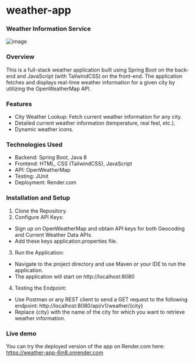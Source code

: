 # weather-app

### Weather Information Service

![image](https://github.com/user-attachments/assets/6e420e39-8b98-42cd-81fc-722e29d3686d)

### Overview
This is a full-stack weather application built using Spring Boot on the back-end and JavaScript (with TailwindCSS) on the front-end. The application fetches and displays real-time weather information for a given city by utilizing the OpenWeatherMap API.

### Features
* City Weather Lookup: Fetch current weather information for any city.
* Detailed current weather information (temperature, real feel, etc.).
* Dynamic weather icons.

### Technologies Used
* Backend: Spring Boot, Java 8
* Frontend: HTML, CSS (TailwindCSS), JavaScript
* API: OpenWeatherMap
* Testing: JUnit
* Deployment: Render.com

### Installation and Setup

1. Clone the Repository.
2. Configure API Keys:
* Sign up on OpenWeatherMap and obtain API keys for both Geocoding and Current Weather Data APIs.
*  Add these keys application.properties file.
3. Run the Application:
* Navigate to the project directory and use Maven or your IDE to run the application.
* The application will start on http://localhost:8080
4. Testing the Endpoint:
* Use Postman or any REST client to send a GET request to the following endpoint: http://localhost:8080/api/v1/weather/{city}
* Replace {city} with the name of the city for which you want to retrieve weather information.

### Live demo

You can try the deployed version of the app on Render.com here: https://weather-app-6in8.onrender.com
